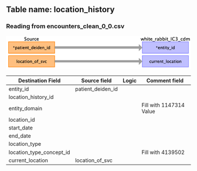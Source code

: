 ## Table name: location_history

### Reading from encounters_clean_0_0.csv

![](../md_files/image2.png)

| Destination Field | Source field | Logic | Comment field |
| --- | --- | --- | --- |
| entity_id | patient_deiden_id |  |  |
| location_history_id |  |  |  |
| entity_domain |  |  | Fill with 1147314 Value |
| location_id |  |  |  |
| start_date |  |  |  |
| end_date |  |  |  |
| location_type |  |  |  |
| location_type_concept_id |  |  | Fill with 4139502 |
| current_location | location_of_svc |  |  |

